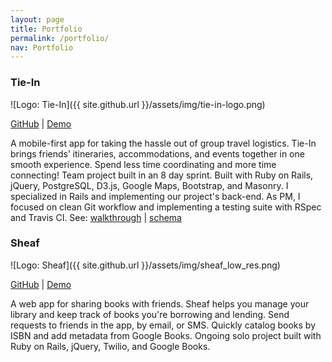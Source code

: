 ```yaml
---
layout: page
title: Portfolio
permalink: /portfolio/
nav: Portfolio
---
```


### Tie-In
![Logo: Tie-In]({{ site.github.url }}/assets/img/tie-in-logo.png)

[GitHub](https://github.com/camillevilla/tie-in) \| [Demo](http://tie-in.herokuapp.com/)

A mobile-first app for taking the hassle out of group travel logistics. Tie-In brings friends’ itineraries, accommodations, and events together in one smooth experience. Spend less time coordinating and more time connecting! Team project built in an 8 day sprint. Built with Ruby on Rails, jQuery, PostgreSQL, D3.js, Google Maps, Bootstrap, and Masonry. I specialized in Rails and implementing our project's back-end. As PM, I focused on clean Git workflow and implementing a testing suite with RSpec and Travis CI. See: [walkthrough](https://github.com/camillevilla/tie-in#in-action) \| [schema](https://github.com/camillevilla/tie-in/blob/development/schema/schema.png)

### Sheaf
![Logo: Sheaf]({{ site.github.url }}/assets/img/sheaf_low_res.png)

[GitHub](https://github.com/camillevilla/sheaf) \| [Demo](https://sheaf-books.herokuapp.com)

A web app for sharing books with friends. Sheaf helps you manage your library and keep track of books you're borrowing and lending. Send requests to friends in the app, by email, or SMS. Quickly catalog books by ISBN and add metadata from Google Books. Ongoing solo project built with Ruby on Rails, jQuery, Twilio, and Google Books.
